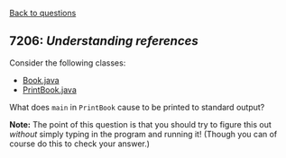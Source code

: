 [Back to questions](../README.md)

## 7206: *Understanding references*

Consider the following classes:

* [Book.java](../solutions/code/tutorialquestions/question7206/Book.java)
* [PrintBook.java](../solutions/code/tutorialquestions/question7206/PrintBook.java)

What does ```main``` in ```PrintBook``` cause to be printed to standard
output?

**Note:** The point of this question is that you should try to figure this out
*without* simply typing in the program and running it!  (Though you can of course
do this to check your answer.)
